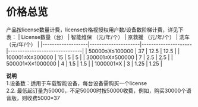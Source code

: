 # 价格总览

产品按license数量计费，license价格视授权用户数/设备数阶梯计费，详见下表：
| License数量（台） | 智能维保 （元/年/个） | 京救援 （元/年/个） | 洗车 （元/年/个） |
|-------------------|---------------------|---------------------|-------------------------------|
| 50000≤X≤100000    | 37                | 12.5                | 12.5                          |
| 100001≤X≤300000    | 15                | 5                | 5                          |
| 300001≤X≤500000          | 7                | 2.5                | 2.5                          |
| 500001≤X≤1000000          | 4                | 1.5                | 1.5                          |
| 1000001≤X          | 3                | 1.25                | 1.25                          |


**说明**   
1.设备数：适用于车载智能设备，每台设备需购买一个license   
2.2.	最低起订量为50000，不足50000时按50000收费，例如，购买30000个语音版，则收费5000*37  
